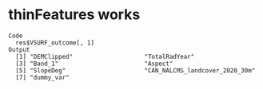 # thinFeatures works

    Code
      res$VSURF_outcome[, 1]
    Output
      [1] "DEMClipped"                    "TotalRadYear"                 
      [3] "Band_1"                        "Aspect"                       
      [5] "SlopeDeg"                      "CAN_NALCMS_landcover_2020_30m"
      [7] "dummy_var"                    

